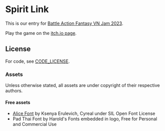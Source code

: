 # Spirit Link

This is our entry for [Battle Action Fantasy VN Jam 2023](https://itch.io/jam/baf-jam-2023).

Play the game on the [itch.io page](https://komehara.itch.io/spirit-link).

## License

For code, see [CODE_LICENSE](CODE_LICENSE).

### Assets

Unless otherwise stated, all assets are under copyright of their respective authors.

#### Free assets

- [Alice Font](https://fonts.google.com/specimen/Alice) by Ksenya Erulevich, Cyreal under SIL Open Font License
- Pad Thai Font by Harold's Fonts embedded in logo, Free for Personal and Commercial Use
